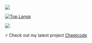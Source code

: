 
![](https://komarev.com/ghpvc/?username=hhkbhamza&color=d43080&style=for-the-badge&label=PROFILE+HITS)


[![Top Langs](https://github-readme-stats.vercel.app/api/top-langs/?username=hhkbhamza&layout=donut-vertical&theme=tokyonight)](https://github.com/hhkbhamza/github-readme-stats)

![](https://github-readme-stats.vercel.app/api?username=hhkbhamza&show_icons=true&theme=tokyonight)



⚡ Check out my latest project [Cheetcode](https://www.cheetcode.dev/)
